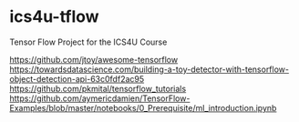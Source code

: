 # ics4u-tflow

Tensor Flow Project for the ICS4U Course

https://github.com/jtoy/awesome-tensorflow 
https://towardsdatascience.com/building-a-toy-detector-with-tensorflow-object-detection-api-63c0fdf2ac95
https://github.com/pkmital/tensorflow_tutorials
https://github.com/aymericdamien/TensorFlow-Examples/blob/master/notebooks/0_Prerequisite/ml_introduction.ipynb



